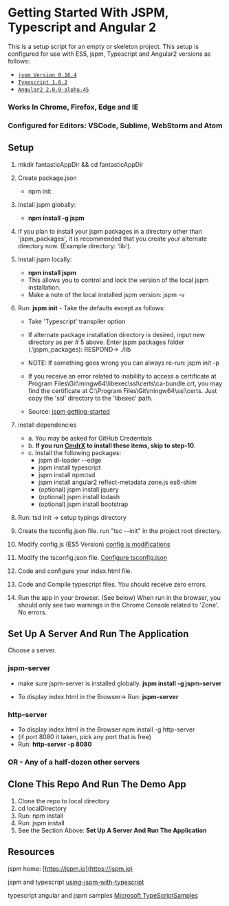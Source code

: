 # Getting Started With JSPM, Typescript and Angular 2
This is a setup script for an empty or skeleton project. This setup
is configured for use with ES5, jspm, Typescript and Angular2 versions
as follows:

 * [`jspm Version 0.16.4`](http://jspm.io/)
 * [`Typescript 1.6.2`](http://www.typescriptlang.org/)
 * [`Angular2 2.0.0-alpha.45`](https://github.com/angular/angular)

### Works In Chrome, Firefox, Edge and IE

### Configured for Editors: VSCode, Sublime, WebStorm and Atom

## Setup
1. mkdir fantasticAppDir && cd fantasticAppDir

2. Create package.json
    * npm init

3. Install jspm globally:
    * __npm install -g jspm__

4. If you plan to install your jspm packages in a directory other than
    'jspm_packages', it is recommended that you create your alternate directory
    now. (Example directory: 'lib').

5. Install jspm locally:
    * __npm install jspm__
    * This allows you to control and lock the version of
        the local jspm installation.
    * Make a note of the local installed jspm version:  jspm -v

6. Run: __jspm init__  - Take the defaults except as follows:

    * Take 'Typescript' transpiler option

    * If alternate package installation directory is desired, input new directory as per # 5 above.
      Enter jspm packages folder (.\jspm_packages): RESPOND-> ./lib <ENTER>

    * NOTE: If something goes wrong you can always re-run: jspm init -p
    * If you receive an error related to inabililty to access a certificate at
        Program Files\Git\mingw64\libexec\ssl\certs\ca-bundle.crt,
        you may find the certificate at C:\Program Files\Git\mingw64\ssl\certs.
        Just copy the 'ssl' directory to the 'libexec' path.

    * Source: [jspm getting-started](https://github.com/jspm/jspm-cli/blob/master/docs/getting-started.md)


7. install dependencies
    * a. You may be asked for GitHub Credentials
    * b. **If you run [CmdrX](./CmdrXReadMe.md) to install these items, skip to step-10**:
    * c. Install the following packages:
        * jspm dl-loader --edge
        * jspm install typescript
        * jspm install npm:tsd
        * jspm install angular2 reflect-metadata zone.js es6-shim
        * (optional) jspm install jquery
        * (optional) jspm install lodash
        * (optional) jspm install bootstrap

8. Run: tsd init -> setup typings directory

9. Create the tsconfig.json file. run "tsc --init" in the project root directory.

10. Modify config.js (ES5 Version)
    [config js modifications](./configjsReadMe.md)

11. Modify the tsconfig.json file. [Configure tsconfig.json](./tsconfigReadMe.md)

12. Code and configure your index.html file.

13. Code and Compile typescript files. You should receive zero errors.

14. Run the app in your browser. (See below) When run
        in the browser, you should only see two warnings in the Chrome Console
        related to 'Zone'. No errors.


## Set Up A Server And Run The Application
Choose a server.

### jspm-server
 * make sure jspm-server is installed globally.
__jspm install -g jspm-server__

 * To display index.html in the Browser->
Run: __jspm-server__<ENTER>

### http-server
 * To display index.html in the Browser npm install -g http-server
 * (if port 8080 it taken, pick any port that is free)
 * Run: __http-server -p 8080__<ENTER>

### OR - Any of a half-dozen other servers


## Clone This Repo And Run The Demo App
1. Clone the repo to local directory
2. cd localDirectory
3. Run: npm install
4. Run: jspm install
5. See the Section Above: **Set Up A Server And Run The Application**


## Resources

jspm home: [https://jspm.io](https://jspm.io)

jspm and typescript [using-jspm-with-typescript](http://stackoverflow.com/questions/28339100/using-jspm-with-typescript)

typescript angular and jspm samples [Microsoft TypeScriptSamples](https://github.com/Microsoft/TypeScriptSamples)
